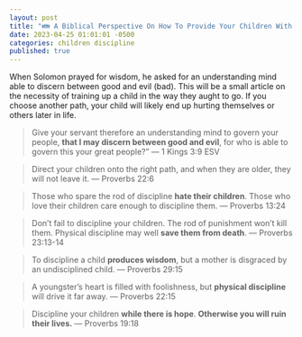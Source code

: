 ```yaml
---
layout: post
title: "👪 A Biblical Perspective On How To Provide Your Children With Life Saving Wisdom"
date: 2023-04-25 01:01:01 -0500
categories: children discipline
published: true
---
```


<!-- <span style="font-style:italic;font-size:2em;">Hello</span> -->

When Solomon prayed for wisdom, he asked for an understanding mind able to discern between good and evil (bad). This will be a small article on the necessity of training up a child in the way they aught to go. If you choose another path, your child will likely end up hurting themselves or others later in life.

> Give your servant therefore an understanding mind to govern your people, **that I may discern between good and evil**, for who is able to govern this your great people?” &mdash; 1 Kings 3:9 ESV

> Direct your children onto the right path, and when they are older, they will not leave it. &mdash; Proverbs 22:6

> Those who spare the rod of discipline **hate their children**. Those who love their children care enough to discipline them. &mdash; Proverbs 13:24

> Don’t fail to discipline your children. The rod of punishment won’t kill them. Physical discipline may well **save them from death**. &mdash; Proverbs 23:13-14

> To discipline a child **produces wisdom**, but a mother is disgraced by an undisciplined child. &mdash; Proverbs 29:15

> A youngster’s heart is filled with foolishness, but **physical discipline** will drive it far away. &mdash; Proverbs 22:15

> Discipline your children **while there is hope**. **Otherwise you will ruin their lives.** &mdash; Proverbs 19:18



<script>
    var refTagger = {
        settings: {
            bibleVersion: 'NLT'
        }
    }; 

    (function(d, t) {
        var n=d.querySelector('[nonce]');
        refTagger.settings.nonce = n && (n.nonce||n.getAttribute('nonce'));
        var g = d.createElement(t), s = d.getElementsByTagName(t)[0];
        g.src = 'https://api.reftagger.com/v2/RefTagger.js';
        g.nonce = refTagger.settings.nonce;
        s.parentNode.insertBefore(g, s);
    }(document, 'script'));
</script>